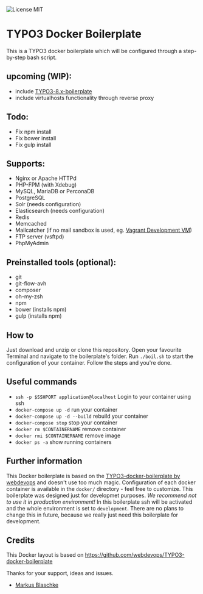![License MIT](https://img.shields.io/badge/license-MIT-blue.svg?style=flat)

# TYPO3 Docker Boilerplate

This is a TYPO3 docker boilerplate which will be configured through a step-by-step bash script.

## upcoming (WIP):

<!---
It also provides an option to setup a blank dummy [TYPO3 8.X instance](https://github.com/FinndropStudios/TYPO3-8.x-boilerplate).
-->

- include [TYPO3-8.x-boilerplate](https://github.com/FinndropStudios/TYPO3-8.x-boilerplate)
- include virtualhosts functionality through reverse proxy

## Todo:

- Fix npm install
- Fix bower install
- Fix gulp install

## Supports:

- Nginx or Apache HTTPd
- PHP-FPM (with Xdebug)
- MySQL, MariaDB or PerconaDB
- PostgreSQL
- Solr (needs configuration)
- Elasticsearch (needs configuration)
- Redis
- Memcached
- Mailcatcher (if no mail sandbox is used, eg. [Vagrant Development VM](https://github.com/webdevops/vagrant-development))
- FTP server (vsftpd)
- PhpMyAdmin

## Preinstalled tools (optional):

- git
- git-flow-avh
- composer
- oh-my-zsh
- npm
- bower (installs npm)
- gulp (installs npm)

## How to

Just download and unzip or clone this repository. Open your favourite Terminal and navigate to the boilerplate's folder.
Run `./boil.sh` to start the configuration of your container. Follow the steps and you're done.

## Useful commands

- `ssh -p $SSHPORT application@localhost` Login to your container using ssh
- `docker-compose up -d` run your container
- `docker-compose up -d --build` rebuild your container
- `docker-compose stop` stop your container
- `docker rm $CONTAINERNAME` remove container
- `docker rmi $CONTAINERNAME` remove image
- `docker ps -a` show running containers

## Further information

This Docker boilerplate is based on the [TYPO3-docker-boilerplate by webdevops](https://github.com/webdevops/TYPO3-docker-boilerplate) and doesn't use too much magic. Configuration of each docker container is available in the `docker/` directory - feel free to customize. This boilerplate was designed just for developmet purposes. *We recommend not to use it in production environment!* In this boilerplate ssh will be activated and the whole environment is set to `development`. There are no plans to change this in future, because we really just need this boilerplate for development.

## Credits

This Docker layout is based on https://github.com/webdevops/TYPO3-docker-boilerplate

Thanks for your support, ideas and issues.
- [Markus Blaschke](https://github.com/mblaschke)
